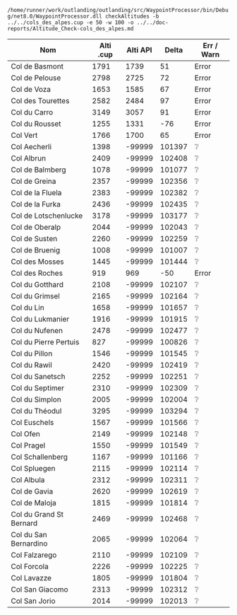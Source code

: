 `/home/runner/work/outlanding/outlanding/src/WaypointProcessor/bin/Debug/net8.0/WaypointProcessor.dll checkAltitudes -b ../../cols_des_alpes.cup -e 50 -w 100 -o ../../doc-reports/Altitude_Check-cols_des_alpes.md`
  
| Nom | Alti .cup | Alti API | Delta | Err / Warn |
|---|---|---|---|---|
| Col de Basmont | 1791 | 1739 | 51 | Error |
| Col de Pelouse | 2798 | 2725 | 72 | Error |
| Col de Voza | 1653 | 1585 | 67 | Error |
| Col des Tourettes | 2582 | 2484 | 97 | Error |
| Col du Carro | 3149 | 3057 | 91 | Error |
| Col du Rousset | 1255 | 1331 | -76 | Error |
| Col Vert | 1766 | 1700 | 65 | Error |
| Col Aecherli | 1398 | -99999 | 101397 | :grey_question: |
| Col Albrun | 2409 | -99999 | 102408 | :grey_question: |
| Col de Balmberg | 1078 | -99999 | 101077 | :grey_question: |
| Col de Greina | 2357 | -99999 | 102356 | :grey_question: |
| Col de la Fluela | 2383 | -99999 | 102382 | :grey_question: |
| Col de la Furka | 2436 | -99999 | 102435 | :grey_question: |
| Col de Lotschenlucke | 3178 | -99999 | 103177 | :grey_question: |
| Col de Oberalp | 2044 | -99999 | 102043 | :grey_question: |
| Col de Susten | 2260 | -99999 | 102259 | :grey_question: |
| Col de Bruenig | 1008 | -99999 | 101007 | :grey_question: |
| Col des Mosses | 1445 | -99999 | 101444 | :grey_question: |
| Col des Roches | 919 | 969 | -50 | Error |
| Col du Gotthard | 2108 | -99999 | 102107 | :grey_question: |
| Col du Grimsel | 2165 | -99999 | 102164 | :grey_question: |
| Col du Lin | 1658 | -99999 | 101657 | :grey_question: |
| Col du Lukmanier | 1916 | -99999 | 101915 | :grey_question: |
| Col du Nufenen | 2478 | -99999 | 102477 | :grey_question: |
| Col du Pierre Pertuis | 827 | -99999 | 100826 | :grey_question: |
| Col du Pillon | 1546 | -99999 | 101545 | :grey_question: |
| Col du Rawil | 2420 | -99999 | 102419 | :grey_question: |
| Col du Sanetsch | 2252 | -99999 | 102251 | :grey_question: |
| Col du Septimer | 2310 | -99999 | 102309 | :grey_question: |
| Col du Simplon | 2005 | -99999 | 102004 | :grey_question: |
| Col du Théodul | 3295 | -99999 | 103294 | :grey_question: |
| Col Euschels | 1567 | -99999 | 101566 | :grey_question: |
| Col Ofen | 2149 | -99999 | 102148 | :grey_question: |
| Col Pragel | 1550 | -99999 | 101549 | :grey_question: |
| Col Schallenberg | 1167 | -99999 | 101166 | :grey_question: |
| Col Spluegen | 2115 | -99999 | 102114 | :grey_question: |
| Col Albula | 2312 | -99999 | 102311 | :grey_question: |
| Col de Gavia | 2620 | -99999 | 102619 | :grey_question: |
| Col de Maloja | 1815 | -99999 | 101814 | :grey_question: |
| Col du Grand St Bernard | 2469 | -99999 | 102468 | :grey_question: |
| Col du San Bernardino | 2065 | -99999 | 102064 | :grey_question: |
| Col Falzarego | 2110 | -99999 | 102109 | :grey_question: |
| Col Forcola | 2226 | -99999 | 102225 | :grey_question: |
| Col Lavazze | 1805 | -99999 | 101804 | :grey_question: |
| Col San Giacomo | 2313 | -99999 | 102312 | :grey_question: |
| Col San Jorio | 2014 | -99999 | 102013 | :grey_question: |
